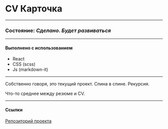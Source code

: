 # CV Карточка

---

### Состояние: _Сделано. Будет развиваться_

---

#### Выполнено с использованием

- React
- CSS (scss)
- Js (markdown-it)

---

Собственно говоря, это текущий проект. Спина в спине. Рекурсия.

Что-то среднее между резюме и CV.

---

#### Ссылки

[Репозиторий проекта](https://github.com/Ligoud/CV)
